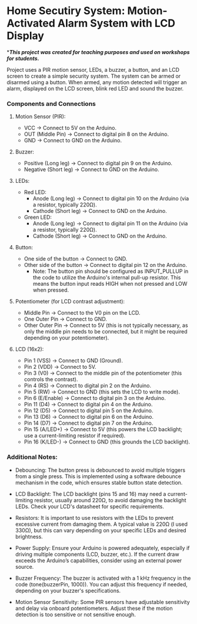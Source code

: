 # Home Secutiry System: Motion-Activated Alarm System with LCD Display

\***_This project was created for teaching purposes and used on workshops for students._**

Project uses a PIR motion sensor, LEDs, a buzzer, a button, and an LCD screen to create a simple security system. The system can be armed or disarmed using a button. When armed, any motion detected will trigger an alarm, displayed on the LCD screen, blink red LED and sound the buzzer.

### Components and Connections
1. Motion Sensor (PIR):

	- VCC → Connect to 5V on the Arduino.
	- OUT (Middle Pin) → Connect to digital pin 8 on the Arduino.
	- GND → Connect to GND on the Arduino.

2. Buzzer:

	- Positive (Long leg) → Connect to digital pin 9 on the Arduino.
	- Negative (Short leg) → Connect to GND on the Arduino.

3. LEDs:

	- Red LED:
		- Anode (Long leg) → Connect to digital pin 10 on the Arduino (via a resistor, typically 220Ω).
	    - Cathode (Short leg) → Connect to GND on the Arduino.
	- Green LED:
	    - Anode (Long leg) → Connect to digital pin 11 on the Arduino (via a resistor, typically 220Ω).
	    - Cathode (Short leg) → Connect to GND on the Arduino.

4. Button:

	- One side of the button → Connect to GND.
	- Other side of the button → Connect to digital pin 12 on the Arduino.
	    - Note: The button pin should be configured as INPUT_PULLUP in the code to utilize the Arduino's internal pull-up resistor. This means the button input reads HIGH when not pressed and LOW when pressed.

5. Potentiometer (for LCD contrast adjustment):

	- Middle Pin → Connect to the V0 pin on the LCD.
	- One Outer Pin → Connect to GND.
	- Other Outer Pin → Connect to 5V (this is not typically necessary, as only the middle pin needs to be connected, but it might be required depending on your potentiometer).

6. LCD (16x2):

    - Pin 1 (VSS) → Connect to GND (Ground).
    - Pin 2 (VDD) → Connect to 5V.
    - Pin 3 (V0) → Connect to the middle pin of the potentiometer (this controls the contrast).
	- Pin 4 (RS) → Connect to digital pin 2 on the Arduino.
	- Pin 5 (RW) → Connect to GND (this sets the LCD to write mode).
    - Pin 6 (E/Enable) → Connect to digital pin 3 on the Arduino.
    - Pin 11 (D4) → Connect to digital pin 4 on the Arduino.
    - Pin 12 (D5) → Connect to digital pin 5 on the Arduino.
    - Pin 13 (D6) → Connect to digital pin 6 on the Arduino.
    - Pin 14 (D7) → Connect to digital pin 7 on the Arduino.
    - Pin 15 (A/LED+) → Connect to 5V (this powers the LCD backlight; use a current-limiting resistor if required).
    - Pin 16 (K/LED-) → Connect to GND (this grounds the LCD backlight).

### Additional Notes:

- Debouncing: The button press is debounced to avoid multiple triggers from a single press. This is implemented using a software debounce mechanism in the code, which ensures stable button state detection.

- LCD Backlight: The LCD backlight (pins 15 and 16) may need a current-limiting resistor, usually around 220Ω, to avoid damaging the backlight LEDs. Check your LCD's datasheet for specific requirements.

- Resistors: It is important to use resistors with the LEDs to prevent excessive current from damaging them. A typical value is 220Ω (I used 330Ω), but this can vary depending on your specific LEDs and desired brightness.

- Power Supply: Ensure your Arduino is powered adequately, especially if driving multiple components (LCD, buzzer, etc.). If the current draw exceeds the Arduino’s capabilities, consider using an external power source.

- Buzzer Frequency: The buzzer is activated with a 1 kHz frequency in the code (tone(buzzerPin, 1000)). You can adjust this frequency if needed, depending on your buzzer's specifications.

- Motion Sensor Sensitivity: Some PIR sensors have adjustable sensitivity and delay via onboard potentiometers. Adjust these if the motion detection is too sensitive or not sensitive enough.
